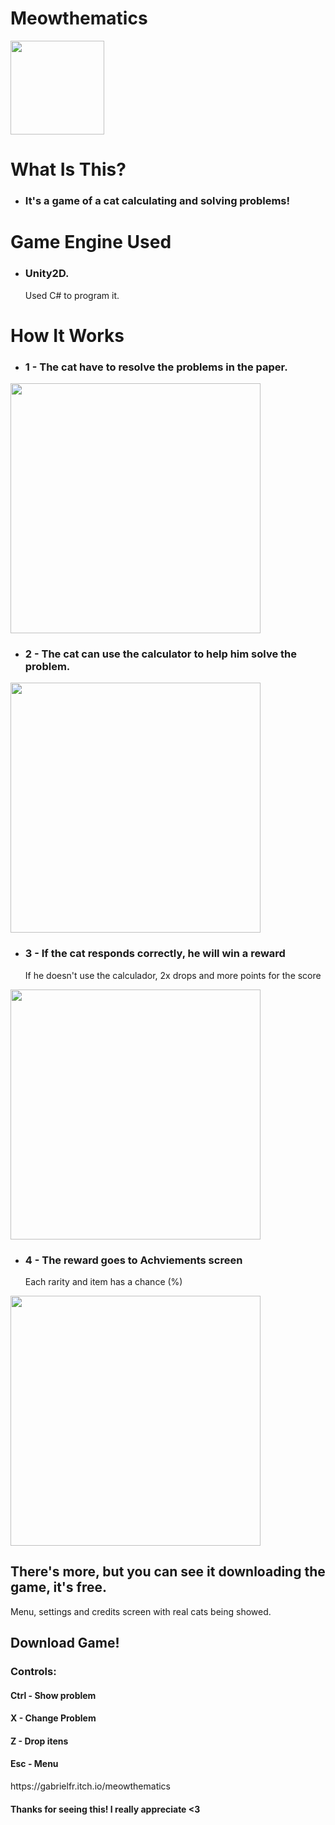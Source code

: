 # Meowthematics
 
<image height="150cm" src="https://github.com/gabrielFrc/Meowthematics/blob/main/Assets/Images/Icon.png">
 
## <h1>What Is This?</h1>
* <h3>It's a game of a cat calculating and solving problems!</h3>
 
## <h1>Game Engine Used</h1>
 * <h3>Unity2D.</h3>
   <p>Used C# to program it.</p> <!---[3 Identações]--->

## <h1>How It Works</h1>
 * <h3>1 - The cat have to resolve the problems in the paper.</h3>
 
<image height="400em" src="https://github.com/gabrielFrc/Meowthematics/blob/main/ImagesForGitHub/Paper_1.gif">
 
 * <h3>2 - The cat can use the calculator to help him solve the problem.</h3>
 
<image height="400em" src="https://github.com/gabrielFrc/Meowthematics/blob/main/ImagesForGitHub/Gameplay_Calculator.gif">

 * <h3>3 - If the cat responds correctly, he will win a reward</h3>
   <p>If he doesn't use the calculador, 2x drops and more points for the score</p>
 
 <image height="400cm" src="https://github.com/gabrielFrc/Meowthematics/blob/main/ImagesForGitHub/Gameplay_Dropping.gif">
  
 * <h3>4 - The reward goes to Achviements screen</h3>
   <p>Each rarity and item has a chance (%)</p>
  
 <image height="400cm" src="https://github.com/gabrielFrc/Meowthematics/blob/main/ImagesForGitHub/AchviementsScreen_1.gif">

 ## There's more, but you can see it downloading the game, it's free.
   <p>Menu, settings and credits screen with real cats being showed.</p>
  
 ## Download Game!
  <h3>Controls:</h3>
  <h4>Ctrl - Show problem</h4>
  <h4>X - Change Problem</h4>
  <h4>Z - Drop itens</h4>
  <h4>Esc - Menu</h4>
  https://gabrielfr.itch.io/meowthematics
  
 <h4>Thanks for seeing this! I really appreciate <3</h4> 
